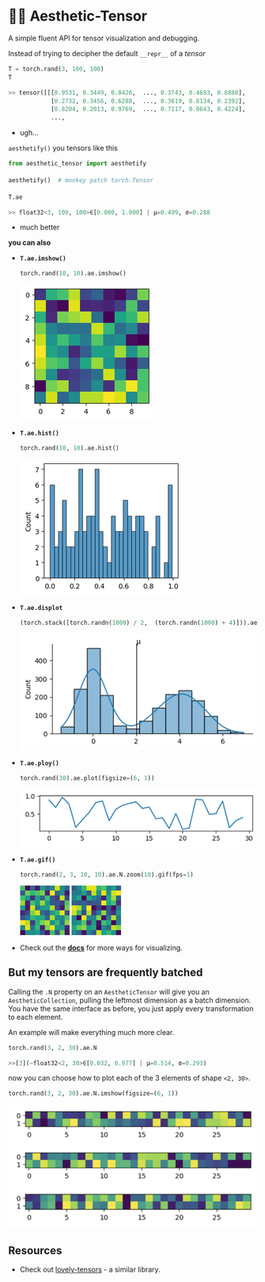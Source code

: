 # 👨‍🎨 Aesthetic-Tensor

A simple fluent API for tensor visualization and debugging.

Instead of trying to decipher the default `__repr__` of a _tensor_

```py
T = torch.rand(3, 100, 100)
T
```

```py
>> tensor([[[0.9531, 0.3449, 0.8426,  ..., 0.3743, 0.4693, 0.6880],
            [0.2732, 0.3456, 0.6288,  ..., 0.3619, 0.8134, 0.2392],
            [0.8204, 0.2013, 0.9769,  ..., 0.7117, 0.0643, 0.4224],
            ...,
```

- ugh...

`aesthetify()` you tensors like this

```py
from aesthetic_tensor import aesthetify

aesthetify()  # monkey patch torch.Tensor

T.ae
```

```py
>> float32<3, 100, 100>∈[0.000, 1.000] | μ=0.499, σ=0.288
```

- much better

**you can also**

- **`T.ae.imshow()`**

    ```py
    torch.rand(10, 10).ae.imshow()
    ```

    ![Random imshow](./assets/random-imshow.png)

- **`T.ae.hist()`**

    ```py
    torch.rand(10, 10).ae.hist()
    ```

    ![Random hist](./assets/random-hist.png)

- **`T.ae.displot`**

    ```py
    (torch.stack([torch.randn(1000) / 2,  (torch.randn(1000) + 4)])).ae.displot
    ```

    ![Random bimodal](./assets/bimodal-hist.png)

- **`T.ae.ploy()`**

    ```py
    torch.rand(30).ae.plot(figsize=(6, 1))
    ```

    ![Random hist](./assets/random-plot.png)

- **`T.ae.gif()`**

    ```py
    torch.rand(2, 3, 10, 10).ae.N.zoom(10).gif(fps=1)
    ```

    ![gif-1](./assets/gif-1.gif) ![gif-2](./assets/gif-2.gif)

- Check out the **[docs](#TODO)** for more ways for visualizing.

## But my tensors are frequently batched

Calling the `.N` property on an `AestheticTensor` will give you an `AestheticCollection`,
pulling the leftmost dimension as a batch dimension.
You have the same interface as before, you just apply every transformation to each element.

An example will make everything much more clear.

```py
torch.rand(3, 2, 30).ae.N
```

```py
>>[3](~float32<2, 30>∈[0.032, 0.977] | μ=0.514, σ=0.293)
```

now you can choose how to plot each of the 3 elements of shape `<2, 30>`.

```py
torch.rand(3, 2, 30).ae.N.imshow(figsize=(6, 1))
```

![Random batched](assets/random-batched.png)

## Resources

- Check out [lovely-tensors](https://github.com/xl0/lovely-tensors) -  a similar library.
